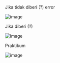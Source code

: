 Jika tidak diberi (?) error 

![image](https://user-images.githubusercontent.com/72237675/116207455-183db000-a76a-11eb-8746-da154a74d342.png)

Jika diberi (?)

![image](https://user-images.githubusercontent.com/72237675/116207588-3d322300-a76a-11eb-8407-caf24587f18a.png)

Praktikum 

![image](https://user-images.githubusercontent.com/72237675/116207791-74a0cf80-a76a-11eb-8c75-7fc6fd3fb646.png)

